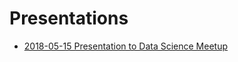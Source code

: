 # Presentations

* [2018-05-15 Presentation to Data Science Meetup](http://dataforgood.no/Presentations/2018-05-15_Data-Sciecne-meetup.html)
